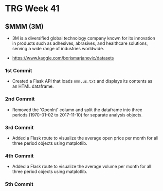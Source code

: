 # TRG Week 41

## $MMM (3M)

- 3M is a diversified global technology company known for its innovation in products such as adhesives, abrasives, and healthcare solutions, serving a wide range of industries worldwide.

- https://www.kaggle.com/borismarjanovic/datasets

### 1st Commit

- Created a Flask API that loads `mmm.us.txt` and displays its contents as an HTML dataframe.

### 2nd Commit

- Removed the 'OpenInt' column and split the dataframe into three periods (1970-01-02 to 2017-11-10) for separate analysis objects.

### 3rd Commit

- Added a Flask route to visualize the average open price per month for all three period objects using matplotlib.

### 4th Commit

- Added a Flask route to visualize the average volume per month for all three period objects using matplotlib.

### 5th Commit